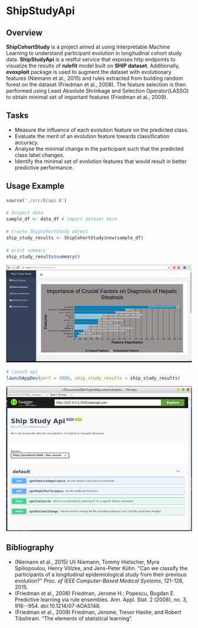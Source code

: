 # ShipStudyApi

## Overview

**ShipCohortStudy** is a project aimed at using Interpretable Machine Learning to understand participant evolution in longitudinal cohort study data. **ShipStudyApi** is a restful service that exposes http endpoints to visualize the results of **rulefit** model built on **SHIP dataset**. Additionally, **evoxploit** package is used to augment the dataset with evolutionary features (Niemann et al., 2015) and rules extracted from building random forest on the dataset (Friedman et al., 2008). The feature selection is then performed using Least Absolute Shrinkage and Selection Operator(LASSO) to obtain minimal set of important features (Friedman et al., 2009). 

## Tasks

* Measure the influence of each evolution feature on the predicted class.
* Evaluate the merit of an evolution feature towards classification accuracy.
* Analyse the minimal change in the participant such that the predicted class label changes. 
* Identify the minimal set of evolution features that would result in better predictive performance.

## Usage Example

```r
source('./src/R/api.R')

# Inspect data
sample_df <- data_df # import dataset here

# Create ShipCohortStudy object
ship_study_results <- ShipCohortStudy$new(sample_df)

# print summary
ship_study_results$summary()
```

![Feature-Importance](src/docs/images/feature-importance-plot.png)

```r
# launch api
launchAppDev(port = 3000, ship_study_results = ship_study_results)
```

![Ship-Study-Api](src/docs/images/ship-study-api.png)

## Bibliography

- (Niemann et al., 2015) Uli Niemann, Tommy Hielscher, Myra Spiliopoulou, 
Henry Völzke, and Jens-Peter Kühn. "Can we classify the participants of a 
longitudinal epidemiological study from their previous evolution?" 
_Proc. of IEEE Computer-Based Medical Systems_, 121-126, 2015. 
- (Friedman et al., 2008) Friedman, Jerome H.; Popescu, Bogdan E. Predictive learning via rule ensembles. Ann. Appl. Stat. 2 (2008), no. 3, 916--954. doi:10.1214/07-AOAS148.
- (Friedman et al., 2009) Friedman, Jerome, Trevor Hastie, and Robert Tibshirani. “The elements of statistical learning”. 